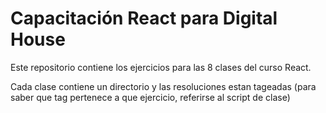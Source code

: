 # Capacitación React para Digital House

Este repositorio contiene los ejercicios para las 8 clases del curso React.

Cada clase contiene un directorio y las resoluciones estan tageadas (para saber que tag pertenece a que ejercicio, referirse al script de clase)
